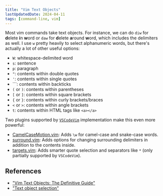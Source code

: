 ```yaml
---
title: "Vim Text Objects"
lastUpdatedDate: 2024-04-11
tags: [command-line, vim]
---
```


Most vim commands take text objects. For instance, we can do `diw` for **d**elete **i**n **w**ord or `daw` for **d**elete **a**round **w**ord, which includes the delimiters as well. I use `w` pretty heavily to select alphanumeric words, but there's actually a lot of other useful options:

- `W`: whitespace-delimited word
- `s`: sentence
- `p`: paragraph
- `"`: contents within double quotes
- `'`: contents within single quotes
- `\``: contents within backticks
- `(` or `)`: contents within parentheses
- `[` or `]`: contents within square brackets
- `{` or `}`: contents within curly brackets/braces
- `<` or `>`: contents within angle brackets
- `t`: contents within HTML tags like `<a></a>`

Two plugins supported by [`VSCodeVim`](https://github.com/VSCodeVim/Vim) implementation make this even more powerful:

- [CamelCaseMotion.vim](https://github.com/bkad/CamelCaseMotion): Adds `\w` for camel-case and snake-case words.
- [surround.vim](https://github.com/tpope/vim-surround): Adds options for changing surrounding delimiters in addition to the contents inside.
- [targets.vim](https://github.com/wellle/targets.vim): Adds smarter quote selection and separators like `*` (only partially supported by `VSCodeVim`).

## References

- ["Vim Text Objects: The Definitive Guide"](https://blog.carbonfive.com/vim-text-objects-the-definitive-guide/)
- ["Text object selection"](https://vimhelp.org/motion.txt.html#object-select)